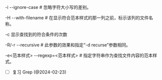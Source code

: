 
-i --ignore-case # 忽略字符大小写的差别。


-H --with-filename # 在显示符合范本样式的那一列之前，标示该列的文件名称。


-c 显示查找到的符合条件的次数


-R/-r --recursive # 此参数的效果和指定“-d recurse”参数相同。


-e<范本样式> --regexp=<范本样式> # 指定字符串作为查找文件内容的范本样式。


- [ ]  复习 Grep (@2024-02-23)